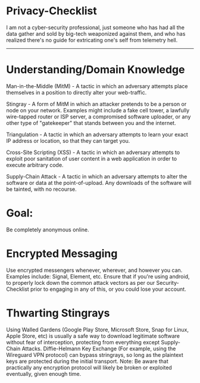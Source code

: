 # Privacy-Checklist
I am not a cyber-security professional, just someone who has had all the data gather and sold by big-tech weaponized against them, and who has realized there's no guide for extricating one's self from telemetry hell.

-----------------------------------------

# Understanding/Domain Knowledge
Man-in-the-Middle (MitM) - A tactic in which an adversary attempts place themselves in a position to directly alter your web-traffic.

Stingray - A form of MitM in which an attacker pretends to be a person or node on your network. Examples might include a fake cell tower, a lawfully wire-tapped router or ISP server, a compromised software uploader, or any other type of "gatekeeper" that stands between you and the internet.

Triangulation - A tactic in which an adversary attempts to learn your exact IP address or location, so that they can target you.

Cross-Site Scripting (XSS) - A tactic in which an adversary attempts to exploit poor sanitation of user content in a web application in order to execute arbitrary code.

Supply-Chain Attack - A tactic in which an adversary attempts to alter the software or data at the point-of-upload. Any downloads of the software will be tainted, with no recourse.

# Goal:
Be completely anonymous online.

# Encrypted Messaging
Use encrypted messengers whenever, wherever, and however you can.
Examples include: Signal, Element, etc.
Ensure that if you're using android, to properly lock down the common attack vectors as per our Security-Checklist prior to engaging in any of this, or you could lose your account.

# Thwarting Stingrays
Using Walled Gardens (Google Play Store, Microsoft Store, Snap for Linux, Apple Store, etc) is usually a safe way to download legitimate software without fear of interception, protecting from everything except Supply-Chain Attacks.
Diffie-Helmann Key Exchange (For example, using the Wireguard VPN protocol) can bypass stringrays, so long as the plaintext keys are protected during the initial transport.
Note: Be aware that practically any encryption protocol will likely be broken or exploited eventually, given enough time.
